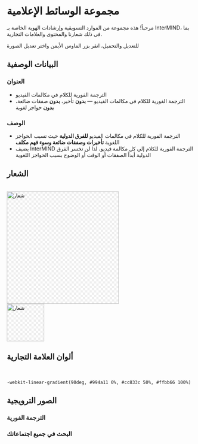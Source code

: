 # مجموعة الوسائط الإعلامية

مرحباً! هذه مجموعة من الموارد التسويقية وإرشادات الهوية الخاصة بـ InterMIND، بما في ذلك شعارنا والمحتوى والعلامات التجارية.

للتعديل والتحميل، انقر بزر الماوس الأيمن واختر تعديل الصورة

## البيانات الوصفية

### العنوان

- الترجمة الفورية للكلام في مكالمات الفيديو
- الترجمة الفورية للكلام في مكالمات الفيديو — **بدون** تأخير، **بدون** صفقات ضائعة، **بدون** حواجز لغوية

### الوصف

- الترجمة الفورية للكلام في مكالمات الفيديو **للفرق الدولية** حيث تسبب الحواجز اللغوية **تأخيرات وصفقات ضائعة وسوء فهم مكلف**
- يضيف InterMIND الترجمة الفورية للكلام إلى كل مكالمة فيديو، لذا لن تخسر الفرق الدولية أبداً الصفقات أو الوقت أو الوضوح بسبب الحواجز اللغوية

## الشعار

<br>
<img src="/logo.png" class="transparency-grid" alt="شعار" width="300" >

<br>
<img src="/logo.svg" class="transparency-grid" alt="شعار" width="100">

## ألوان العلامة التجارية

<br>

```
-webkit-linear-gradient(90deg, #994a11 0%, #cc833c 50%, #ffbb66 100%)
```

## الصور الترويجية

### الترجمة الفورية

<ImageGrid :images="[
  { src: '/media-kit/animals-cartoon-3-2.png', alt: 'الترجمة الفورية' },
  { src: '/media-kit/animals-cartoon-1-1.png', alt: 'الترجمة الفورية' },
  { src: '/media-kit/5.png', alt: 'الترجمة الفورية' },
  { src: '/media-kit/6.png', alt: 'الترجمة الفورية' },
  { src: '/media-kit/animals-5-4.png', alt: 'الترجمة الفورية' },
]"/>

### البحث في جميع اجتماعاتك

<ImageGrid :images="[
  { src: '/2d.png', alt: 'الترجمة الفورية' },
  { src: '/2l.png', alt: 'الترجمة الفورية' },
]"/>

<style>

.transparency-grid {
    background-color: #ffffff;
    background-image: 
        linear-gradient(45deg, #eeeeee 25%, transparent 25%, transparent 75%, #eeeeee 75%),
        linear-gradient(45deg, #eeeeee 25%, transparent 25%, transparent 75%, #eeeeee 75%);
    background-size: 12px 12px;
    background-position: 0 0, 6px 6px;
}

</style>

